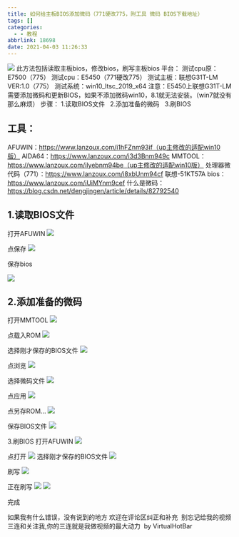 ```yaml
---
title: 如何给主板BIOS添加微码（771硬改775，附工具 微码 BIOS下载地址）
tags: []
categories:
  - - 教程
abbrlink: 18698
date: 2021-04-03 11:26:33
---
```


![](https://p1.hotpe.top/i/2022/05/02/in8nt2-0.webp) 
此方法包括读取主板bios，修改bios，刷写主板bios 
平台： 测试cpu原：E7500（775） 
测试cpu：E5450（771硬改775）
 测试主板：联想G31T-LM VER:1.0（775） 
测试系统：win10\_ltsc\_2019\_x64 
注意：E5450上联想G31T-LM需要添加微码和更新BIOS，如果不添加微码win10，8.1就无法安装。（win7就没有那么麻烦）
 步骤： 1.读取BIOS文件   2.添加准备的微码   3.刷BIOS

## 工具：

AFUWIN：https://www.lanzoux.com/i1hFZnm93if（up主修改的适配win10版）
 AIDA64：https://www.lanzoux.com/i3d3Bnm949c 
MMTOOL：https://www.lanzoux.com/ilyebnm94be（up主修改的适配win10版） 
处理器微代码（771）：https://www.lanzoux.com/i8xbUnm94cf 
联想-51KT57A bios：https://www.lanzoux.com/iUiMYnm9cef 
什么是微码：https://blog.csdn.net/dengjingen/article/details/82792540

## 1.读取BIOS文件 

打开AFUWIN
 ![](https://p1.hotpe.top/i/2022/05/02/iigt8y-0.webp) 

点保存
 ![](https://p1.hotpe.top/i/2022/05/02/iigpfy-0.webp) 

保存bios

 ![](https://p1.hotpe.top/i/2022/05/02/iih8xv-0.webp)

## 2.添加准备的微码

打开MMTOOL
 ![](https://p1.hotpe.top/i/2022/05/02/iihl2m-0.webp) 

点载入ROM
 ![](https://p1.hotpe.top/i/2022/05/02/iii37l-0.webp) 

选择刚才保存的BIOS文件
 ![](https://p1.hotpe.top/i/2022/05/02/iii76h-0.webp) 

点浏览
 ![](https://p1.hotpe.top/i/2022/05/02/iiirev-0.webp) 

选择微码文件
![](https://p1.hotpe.top/i/2022/05/02/iij49t-0.webp) 

点应用
 ![](https://p1.hotpe.top/i/2022/05/02/iijc36-0.webp)

 点另存ROM... 
![](https://p1.hotpe.top/i/2022/05/02/iijx0z-0.webp) 

保存BIOS文件
 ![](https://p1.hotpe.top/i/2022/05/02/iikbvm-0.webp)

 3.刷BIOS 打开AFUWIN
 ![](https://p1.hotpe.top/i/2022/05/02/iikwra-0.webp) 

点打开 ![](https://p1.hotpe.top/i/2022/05/02/iitt79-0.webp) 
选择刚才保存的BIOS文件 ![](https://p1.hotpe.top/i/2022/05/02/iiuagj-0.webp) 

刷写
 ![](https://p1.hotpe.top/i/2022/05/02/iiurks-0.webp) 

正在刷写 
![](https://p1.hotpe.top/i/2022/05/02/iiv5v8-0.webp) ![](https://p1.hotpe.top/i/2022/05/02/iivhgs-0.webp) 

完成


如果我有什么错误，没有说到的地方 欢迎在评论区纠正和补充  别忘记给我的视频三连和关注我,你的三连就是我做视频的最大动力  by VirtualHotBar